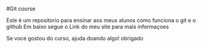 #Git course

Este é um repositorio para ensinar aos meus alunos como funciona o git e o github
Em baixo segue o Link do meu site para mais informaçoes

Se voce gostou do curso, ajuda doando algo! obrigado
